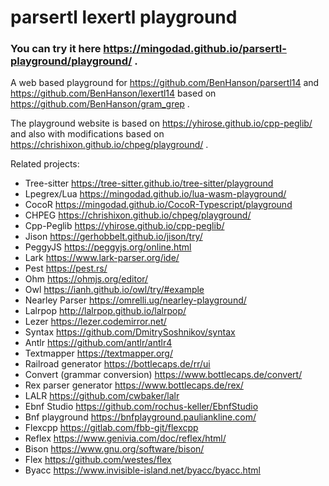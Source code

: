 # parsertl lexertl playground
### You can try it here https://mingodad.github.io/parsertl-playground/playground/ .
A web based playground for https://github.com/BenHanson/parsertl14 and https://github.com/BenHanson/lexertl14 based on https://github.com/BenHanson/gram_grep .

The playground website is based on https://yhirose.github.io/cpp-peglib/ and also with modifications based on https://chrishixon.github.io/chpeg/playground/ .

Related projects:
- Tree-sitter https://tree-sitter.github.io/tree-sitter/playground
- Lpegrex/Lua https://mingodad.github.io/lua-wasm-playground/
- CocoR https://mingodad.github.io/CocoR-Typescript/playground
- CHPEG https://chrishixon.github.io/chpeg/playground/
- Cpp-Peglib https://yhirose.github.io/cpp-peglib/
- Jison https://gerhobbelt.github.io/jison/try/
- PeggyJS https://peggyjs.org/online.html
- Lark https://www.lark-parser.org/ide/
- Pest https://pest.rs/
- Ohm https://ohmjs.org/editor/
- Owl https://ianh.github.io/owl/try/#example
- Nearley Parser https://omrelli.ug/nearley-playground/
- Lalrpop http://lalrpop.github.io/lalrpop/
- Lezer https://lezer.codemirror.net/
- Syntax https://github.com/DmitrySoshnikov/syntax
- Antlr https://github.com/antlr/antlr4
- Textmapper https://textmapper.org/
- Railroad generator https://bottlecaps.de/rr/ui
- Convert (grammar conversion) https://www.bottlecaps.de/convert/
- Rex parser generator https://www.bottlecaps.de/rex/
- LALR https://github.com/cwbaker/lalr
- Ebnf Studio https://github.com/rochus-keller/EbnfStudio
- Bnf playground https://bnfplayground.pauliankline.com/
- Flexcpp https://gitlab.com/fbb-git/flexcpp
- Reflex https://www.genivia.com/doc/reflex/html/
- Bison https://www.gnu.org/software/bison/
- Flex https://github.com/westes/flex
- Byacc https://www.invisible-island.net/byacc/byacc.html
